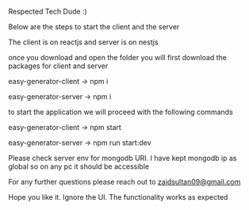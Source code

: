 Respected Tech Dude :)

Below are the steps to start the client and the server

The client is on reactjs and server is on nestjs

once you download and open the folder you will first download the packages for client and server

easy-generator-client -> npm i

easy-generator-server -> npm i

to start the application we will proceed with the following commands

easy-generator-client -> npm start

easy-generator-server -> npm run start:dev

Please check server env for mongodb URI. I have kept mongodb ip as global so on any pc it should be accessible

For any further questions please reach out to zaidsultan09@gmail.com

Hope you like it. Ignore the UI. The functionality works as expected
